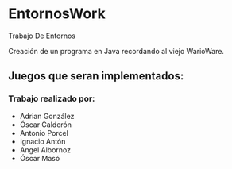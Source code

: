 # EntornosWork


Trabajo De Entornos

  Creación de un programa en Java recordando al viejo WarioWare.
  
  ## Juegos que seran implementados:
  

### Trabajo realizado por:

 - Adrian González
 - Óscar Calderón 
 - Antonio Porcel
 - Ignacio Antón
 - Angel Albornoz
 - Óscar Masó
  
